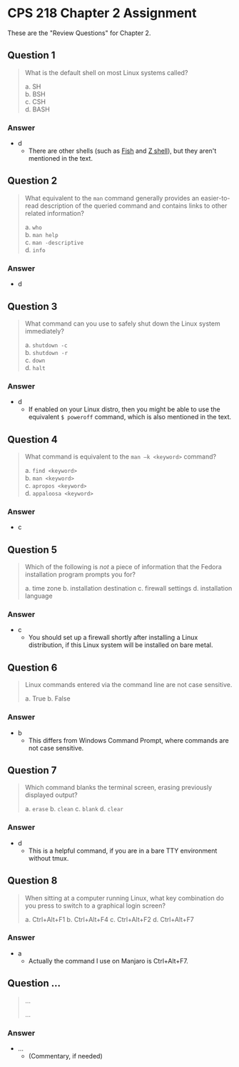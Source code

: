 # CPS 218 Chapter 2 Assignment
These are the "Review Questions" for Chapter 2.

## Question 1
> What is the default shell on most Linux systems called?
> 
> a. SH<br>
> b. BSH<br>
> c. CSH<br>
> d. BASH

### Answer
* d
    * There are other shells (such as [Fish](https://en.wikipedia.org/wiki/Fish_(Unix_shell)) and [Z shell](https://en.wikipedia.org/wiki/Z_shell)), but they aren't mentioned in the text.

## Question 2
> What equivalent to the `man` command generally provides an easier-to-read description of the queried command and contains links to other related information?
> 
> a. `who`<br>
> b. `man help`<br>
> c. `man -descriptive`<br>
> d. `info`

### Answer
* d

## Question 3
> What command can you use to safely shut down the Linux system immediately?
> 
> a. `shutdown -c`<br>
> b. `shutdown -r`<br>
> c. `down`<br>
> d. `halt`

### Answer
* d
    * If enabled on your Linux distro, then you might be able to use the equivalent `$ poweroff` command, which is also mentioned in the text.

## Question 4
> What command is equivalent to the `man –k <keyword>` command?
> 
> a. `find <keyword>`<br>
> b. `man <keyword>`<br>
> c. `apropos <keyword>`<br>
> d. `appaloosa <keyword>`

### Answer
* c

## Question 5
> Which of the following is *not* a piece of information that the Fedora installation program prompts you for?
>
> a. time zone
> b. installation destination
> c. firewall settings
> d. installation language

### Answer
* c
    * You should set up a firewall shortly after installing a Linux distribution, if this Linux system will be installed on bare metal.

## Question 6
> Linux commands entered via the command line are not case sensitive.
>
> a. True
> b. False

### Answer
* b
    * This differs from Windows Command Prompt, where commands are not case sensitive.

## Question 7
> Which command blanks the terminal screen, erasing previously displayed output?
>
> a. `erase`
> b. `clean`
> c. `blank`
> d. `clear`

### Answer
* d
    * This is a helpful command, if you are in a bare TTY environment without tmux.

## Question 8
> When sitting at a computer running Linux, what key combination do you press to switch to a graphical login screen?
>
> a. <kdb>Ctrl</kdb>+<kdb>Alt</kdb>+<kdb>F1</kdb>
> b. <kdb>Ctrl</kdb>+<kdb>Alt</kdb>+<kdb>F4</kdb>
> c. <kdb>Ctrl</kdb>+<kdb>Alt</kdb>+<kdb>F2</kdb>
> d. <kdb>Ctrl</kdb>+<kdb>Alt</kdb>+<kdb>F7</kdb>

### Answer
* a
    * Actually the command I use on Manjaro is <kdb>Ctrl</kdb>+<kdb>Alt</kdb>+<kdb>F7</kdb>.
 
## Question ...
> ...
>
> ...

### Answer
* ...
    * (Commentary, if needed)
 
